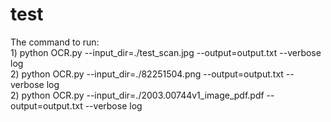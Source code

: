 # test
The command to run: <br />
                    1) python OCR.py --input_dir=./test_scan.jpg --output=output.txt --verbose log <br />
                    2) python OCR.py --input_dir=./82251504.png --output=output.txt --verbose log <br />
                    2) python OCR.py --input_dir=./2003.00744v1_image_pdf.pdf --output=output.txt --verbose log <br />
